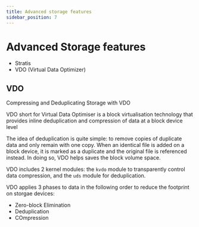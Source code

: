 ```yaml
---
title: Advanced storage features
sidebar_position: 7
---
```


# Advanced Storage features

- Stratis
- VDO (Virtual Data Optimizer)

## VDO

Compressing and Deduplicating Storage with VDO

VDO short for Virtual Data Optimiser is a block virtualisation technology that provides inline deduplication and compression of data at a block device level

The idea of deduplication is quite simple: to remove copies of duplicate data and only remain with one copy. When an identical file is added on a block device, it is marked as a duplicate and the original file is referenced instead. In doing so, VDO helps saves the block volume space.

VDO includes 2 kernel modules: the `kvdo` module to transparently control data compression, and the `uds` module for deduplication.

VDO applies 3 phases to data in the following order to reduce the footprint on storgae devices:

- Zero-block Elimination
- Deduplication
- COmpression
